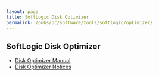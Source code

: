 ```yaml
---
layout: page
title: SoftLogic Disk Optimizer
permalink: /pubs/pc/software/tools/softlogic/optimizer/
---
```


SoftLogic Disk Optimizer
------------------------

* [Disk Optimizer Manual](https://s3-us-west-2.amazonaws.com/archive.pcjs.org/pubs/pc/software/tools/softlogic/optimizer/DISK-OPTIMIZER-MANUAL.pdf)
* [Disk Optimizer Notices](https://s3-us-west-2.amazonaws.com/archive.pcjs.org/pubs/pc/software/tools/softlogic/optimizer/DISK-OPTIMIZER-NOTICES.pdf)
